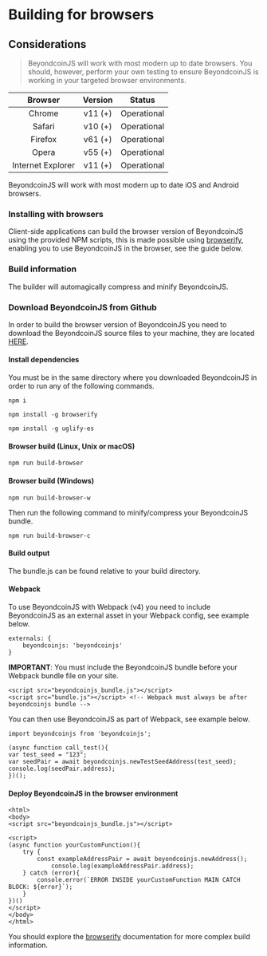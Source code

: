 # Building for browsers

## Considerations 
> BeyondcoinJS will work with most modern up to date browsers. You should, however, perform your own testing to ensure BeyondcoinJS is working in your targeted browser environments. 

| Browser        | Version           | Status |
| :-------------: |:-------------:| :-------------:|
| Chrome | v11 (+) | Operational |
| Safari | v10 (+) | Operational |
| Firefox | v61 (+) | Operational |
| Opera | v55 (+) | Operational |
| Internet Explorer | v11 (+) | Operational |

BeyondcoinJS will work with most modern up to date  iOS and Android browsers.

### Installing with browsers
Client-side applications can build the browser version of BeyondcoinJS using the provided NPM scripts, this is made possible using [browserify](http://browserify.org), enabling you to use BeyondcoinJS in the browser, see the guide below. 

### Build information 
The builder will automagically compress and minify BeyondcoinJS.

### Download BeyondcoinJS from Github
In order to build the browser version of BeyondcoinJS you need to download the BeyondcoinJS source files to your machine, they are located [HERE](https://github.com/Tech1k/beyondcoinjs). 

#### Install dependencies
You must be in the same directory where you downloaded BeyondcoinJS in order to run any of the following commands. 
```
npm i
```
```
npm install -g browserify
```
```
npm install -g uglify-es
```

#### Browser build (Linux, Unix or macOS) 
```
npm run build-browser
```

#### Browser build (Windows) 
```
npm run build-browser-w
```
Then run the following command to minify/compress your BeyondcoinJS bundle.
```
npm run build-browser-c
```

#### Build output 

The bundle.js can be found relative to your build directory.

#### Webpack 

To use BeyondcoinJS with Webpack (v4) you need to include BeyondcoinJS as an external asset in your Webpack config, see example below.

```
externals: {
    beyondcoinjs: 'beyondcoinjs' 
}
```
**IMPORTANT**:  You must include the BeyondcoinJS bundle before your Webpack bundle file on your site. 
```
<script src="beyondcoinjs_bundle.js"></script>
<script src="bundle.js"></script> <!-- Webpack must always be after beyondcoinjs bundle -->
```

You can then use BeyondcoinJS as part of Webpack, see example below.
```
import beyondcoinjs from 'beyondcoinjs'; 

(async function call_test(){
var test_seed = "123";    
var seedPair = await beyondcoinjs.newTestSeedAddress(test_seed); 
console.log(seedPair.address);
})(); 
```

#### Deploy BeyondcoinJS in the browser environment
```
<html>
<body> 
<script src="beyondcoinjs_bundle.js"></script>    
    
<script>
(async function yourCustomFunction(){
    try {
        const exampleAddressPair = await beyondcoinjs.newAddress(); 
            console.log(exampleAddressPair.address); 
    } catch (error){
        console.error(`ERROR INSIDE yourCustomFunction MAIN CATCH BLOCK: ${error}`); 
    }
})()
</script>    
</body>
</html>
```

You should explore the [browserify](http://browserify.org) documentation for more complex build information.
